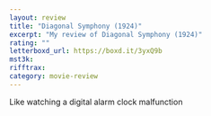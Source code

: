 ```yaml
---
layout: review
title: "Diagonal Symphony (1924)"
excerpt: "My review of Diagonal Symphony (1924)"
rating: ""
letterboxd_url: https://boxd.it/3yxQ9b
mst3k:
rifftrax:
category: movie-review
---
```


Like watching a digital alarm clock malfunction

